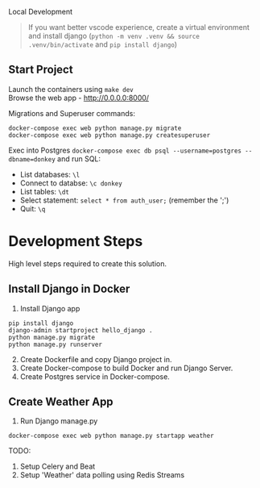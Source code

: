 Local Development

> If you want better vscode experience, create a virtual environment and install django (`python -m venv .venv && source .venv/bin/activate` and `pip install django`)

## Start Project
Launch the containers using `make dev` <br />
Browse the web app - http://0.0.0.0:8000/

Migrations and Superuser commands:

```
docker-compose exec web python manage.py migrate
docker-compose exec web python manage.py createsuperuser
```

Exec into Postgres `docker-compose exec db psql --username=postgres --dbname=donkey` and run SQL:

 - List databases: `\l`
 - Connect to databse: `\c donkey`
 - List tables: `\dt`
 - Select statement: `select * from auth_user;` (remember the ';')
 - Quit: `\q`


# Development Steps

High level steps required to create this solution.

## Install Django in Docker

1. Install Django app
```
pip install django
django-admin startproject hello_django .
python manage.py migrate
python manage.py runserver
```

2. Create Dockerfile and copy Django project in.
3. Create Docker-compose to build Docker and run Django Server.
4. Create Postgres service in Docker-compose.

## Create Weather App

1. Run Django manage.py
```
docker-compose exec web python manage.py startapp weather
```



 TODO: 

 1. Setup Celery and Beat
 2. Setup 'Weather' data polling using Redis Streams